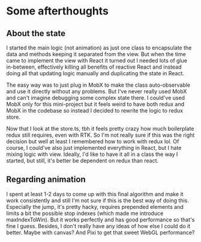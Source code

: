 # Some afterthoughts

## About the state

I started the main logic (not animation) as just one class to encapsulate the data and methods keeping it separated from the view. But when the time came to implement the view with React it turned out I needed lots of glue in-between, effectively killing all benefits of reactive React and instead doing all that updating logic manually and duplicating the state in React.

The easy way was to just plug in MobX to make the class auto-observable and use it directly without any problems. But I've never really used MobX and can't imagine debugging some complex state there. I could've used MobX only for this mini-project but it feels weird to have both redux and MobX in the codebase so instead I decided to rewrite the logic to redux store.

Now that I look at the store.ts, tbh it feels pretty crazy how much boilerplate redux still requires, even with RTK. So I'm not really sure if this was the right decision but well at least I remembered how to work with redux lol. Of course, I could've also just implemented everything in React, but I hate mixing logic with view. Ideally, I'd like to have it all in a class the way I started, but still, it's better be dependent on redux than react.

## Regarding animation

I spent at least 1-2 days to come up with this final algorithm and make it work consistently and still I'm not sure if this is the best way of doing this. Especially the jump, it's pretty hacky, requires prepended elements and limits a bit the possible stop indexes (which made me introduce maxIndexToWin). But it works perfectly and has good performance so that's fine I guess. Besides, I don't really have any ideas of how else I could do it better. Maybe with canvas? And Pixi to get that sweet WebGL performance?
